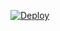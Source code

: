 [![Deploy](https://www.herokucdn.com/deploy/button.svg)](https://heroku.com/deploy?template=https://github.com/user567300/ADEJDKS3SJ45SKD/tree/main)

